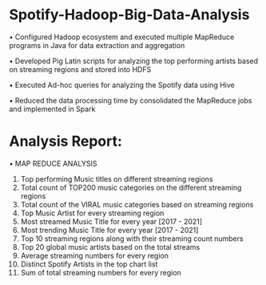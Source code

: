 # Spotify-Hadoop-Big-Data-Analysis

•	Configured Hadoop ecosystem and executed multiple MapReduce programs in Java for data extraction and aggregation

•	Developed Pig Latin scripts for analyzing the top performing artists based on streaming regions and stored into HDFS

•	Executed Ad-hoc queries for analyzing the Spotify data using Hive

•	Reduced the data processing time by consolidated the MapReduce jobs and implemented in Spark


# Analysis Report:

•	MAP REDUCE ANALYSIS
1. Top performing Music titles on different streaming regions
2. Total count of TOP200 music categories on the different streaming regions
3. Total count of the VIRAL music categories based on streaming regions
4. Top Music Artist for every streaming region
5. Most streamed Music Title for every year [2017 - 2021]
6. Most trending Music Title for every year [2017 - 2021]
7. Top 10 streaming regions along with their streaming count numbers
8. Top 20 global music artists based on the total streams
9. Average streaming numbers for every region
10. Distinct Spotify Artists in the top chart list
11. Sum of total streaming numbers for every region

